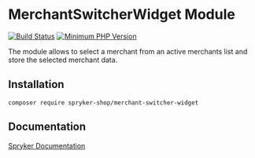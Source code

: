 # MerchantSwitcherWidget Module
[![Build Status](https://travis-ci.org/spryker-shop/merchant-switcher-widget.svg)](https://travis-ci.org/spryker-shop/merchant-switcher-widget)
[![Minimum PHP Version](https://img.shields.io/badge/php-%3E%3D%207.3-8892BF.svg)](https://php.net/)

The module allows to select a merchant from an active merchants list and store the selected merchant data.

## Installation

```
composer require spryker-shop/merchant-switcher-widget
```

## Documentation

[Spryker Documentation](https://academy.spryker.com/developing_with_spryker/module_guide/modules.html)
